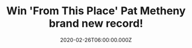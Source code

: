 ---
campaign-uuid: "c-935de3ec-d7a7-4600-9789-df8fca781dff"
type: "Competition"
category: "Music"
date: "2020-02-26T06:00:00.000Z"
end-date: "2020-04-26T23:59:00.000Z"
disable-form: false
is_promoted: false
has_entry_page: true
title: "Win 'From This Place' Pat Metheny brand new record!"
competition-description: "<p>'From This Place' is the brand new album from the American\
  \ jazz guitarist and composer Pat Metheny. It is a kind of musical culmination that\
  \ reflects a wide range of expressions that have interested Pat Metheny over the\
  \ years. We are giving away a copy of it to one lucky NME AAA member to win.</p>\n\
  <p>Click below and it could be yours.</p>\n"
hero-header: "Win 'From This Place' Pat Metheny brand new record!"
terms-confirmation: "N/A"
banner-img: "https://assets.expresslyapp.com/asset-f19b5169-3a75-43e0-b6e9-a11e8adf0d47.jpg"
logo-left-href: "aaa.nme.com"
logo-left-image: "https://assets.expresslyapp.com/asset-ce9e0a06-0a6e-43ce-b777-ff11cb500066.jpg"
logo-left-title: "NME AAA"
bg-image-hero: "https://assets.expresslyapp.com/asset-f8d84da9-b767-4de3-bbb7-ae9071eb36c2.jpg"
bg-image-first: "https://assets.expresslyapp.com/asset-5901622c-e2e5-4882-9df4-c0cf82443ed1.jpg"
section1-content: "<p>'From This Place' is the brand new album from the American jazz\
  \ guitarist and composer Pat Metheny. The record features ten compositions by Metheny,\
  \ who is joined by his long-time drummer, Antonio Sanchez, Malaysian/Australian\
  \ bassist Linda May Han and British pianist Gwilym Simcock as well as the Hollywood\
  \ Studio Symphony conducted by Joel McNeely.</p>\n<p>Click below for a chance to\
  \ win.</p>\n"
entry-title: "Win 'From This Place' Pat Metheny brand new record!"
entry-content: "<p>Enter the draw to win 'From This Place' Pat Metheny brand new record\
  \ by completing the form below before 23:59 on the 26th of April 2020.</p>\n"
has-winner: false
prize-description: "'From This Place' Pat Metheny brand new record!"
special-conditions: "Multiple entries are allowed up to one every day."
country-restrictions:
- "GB"
---